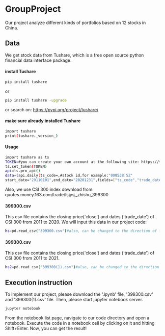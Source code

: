 # GroupProject
Our project analyze different kinds of portfolios based on 12 stocks in China.

## Data
We get stock data from Tushare, which is a free open source python financial data interface package.
#### install Tushare

```bash
pip install tushare
```
or
```bash
pip install tushare -upgrade
```
or search on: https://pypi.org/project/tushare/
#### make sure already installed Tushare
```bash
import tushare
print(tushare._version_)
```
#### Usage
```bash
import tushare as ts
TOKEN=#you can create your own account at the following site: https://tushare.pro/register?reg=243276, then find your token id
ts.set_token(TOKEN)
api=ts.pro_api()
data=(api.daily(ts_code=,#stock id,for example:"000538.SZ"
start_date="20110101",end_date="20201231",fields=["ts_code","trade_date","close"]))#"close" means closing proce of one stock

```
Also, we use CSI 300 index download from quotes.money.163.com/trade/lsjysj_zhishu_399300
#### 399300.csv
This csv file contains the closing price('close') and dates ('trade_date') of CSI 300 from 2011 to 2020. We will input this data in our project code:
```bash
hs=pd.read_csv("399300.csv")#also, can be changed to the direction of file now
```

#### 399300.csv
This csv file contains the closing price('close') and dates ('trade_date') of CSI 300 from 2011 to 2021.
```bash
hs2=pd.read_csv("399300(1).csv")#also, can be changed to the direction of file now
```
## Execution instruction
To implement our project, please download the '.ipynb' file, '399300.csv' and '399300(1).csv' file. Then, please start jupyter notebook server.
```bash
jupyter notebook
```
From the notebook list page, navigate to our code directory and open a notebook. Execute the code in a notebook cell by clicking on it and hitting Shift+Enter. Now, you can get the result!


